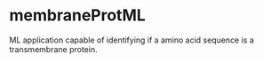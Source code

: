 # membraneProtML
ML application capable of identifying if a amino acid sequence is a transmembrane protein.
